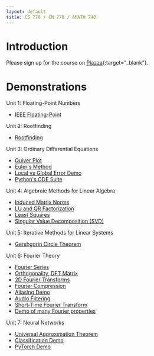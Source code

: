 ```yaml
---
layout: default
title: CS 770 / CM 770 / AMATH 740
---
```


# Introduction

Please sign up for the course on [Piazza](https://piazza.com/uwaterloo.ca/fall2024/cs770cm770amath740){:target="_blank"}.

# Demonstrations

Unit 1: Floating-Point Numbers
- [IEEE Floating-Point](/floating_point/floating_point_numbers.html)
<!---
[Rounding Error Demo](/floating_point/roundoff_error_demo.html)
--->

Unit 2: Rootfinding
- [Rootfinding](/rootfinding/RootFinding.html)

Unit 3: Ordinary Differential Equations

- [Quiver Plot](/ODEs/quiver_plot.html)
- [Euler's Method](/ODEs/Euler_demo.html)
- [Local vs Global Error Demo](/ODEs/Euler_error_demo.html)
- [Python's ODE Suite](/ODEs/ode_suite_demos.html)
<!---
[3rd-Order Runge-Kutta (.py script)](/ODEs/rk3.py)
[Novelty Golf Animations (py)](/ODEs/anim_golf.py)
--->

Unit 4: Algebraic Methods for Linear Algebra
- [Induced Matrix Norms](/linear_algebra/induced_norms.html)
- [LU and QR Factorization](/linear_algebra/LU_QR_demos.html)
- [Least Squares](/linear_algebra/ls_demo.html)
- [Singular Value Decomposition (SVD)](/linear_algebra/SVD_demos.html)
<!---
[Vandermonde System](/interpolation/Vandermonde.html)
--->

Unit 5: Iterative Methods for Linear Systems
- [Gershgorin Circle Theorem](/linear_algebra/Gershgorin_demo.html)
<!---
[Jacobi Iteration](/linear_algebra/Jacobi.html)
--->

Unit 6: Fourier Theory
- [Fourier Series](/Fourier/Fourier_series_demo.html)
- [Orthogonality, DFT Matrix](/Fourier/DFT_matrix.html)
- [2D Fourier Transforms](/Fourier/2D_Fourier_Transforms.html)
- [Fourier Compression](/Fourier/Compression_Demo.html)
- [Aliasing Demo](/Fourier/Aliasing_demo.html)
- [Audio Filtering](/Fourier/Fourier_audio_demos.html)
- [Short-Time Fourier Transform](/Fourier/audio_encode.html)
- [Demo of many Fourier properties](/Fourier/Fourier_Demos.html)
<!---
[Recursive DFT](/Fourier/recursive_FFT.html)
[FFT Speed](/Fourier/speed_of_FFT.html)
--->

Unit 7: Neural Networks
- [Universal Approximation Theorem](Neural_Nets/Universal_Approx.html)
- [Classification Demo](Neural_Nets/classification_demo.html)
- [PyTorch Demo](Neural_Nets/PyTorch.html)
<!---
[Neural Learning by Gradient Descent](least_squares/NeuralLearning.html)
--->
